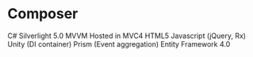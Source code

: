 Composer
========
C#
Silverlight 5.0
MVVM
Hosted in MVC4
HTML5
Javascript (jQuery, Rx)
Unity (DI container)
Prism (Event aggregation)
Entity Framework 4.0
